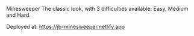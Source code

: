 Minesweeper
The classic look, with 3 difficulties available: Easy, Medium and Hard.

Deployed at: https://jb-minesweeper.netlify.app
